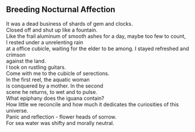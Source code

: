 Breeding Nocturnal Affection
----------------------------
It was a dead business of shards of gem and clocks.  
Closed off and shut up like a fountain.  
Like the frail aluminum of smooth ashes for a day, maybe too few to count,  
I rested under a unrelenting rain  
at a office cubicle, waiting for the elder to be among. I stayed refreshed and crimson  
against the land.  
I took on rustling guitars.  
Come with me to the cubicle of serections.  
In the first reel, the aquatic woman  
is conquered by a mother. In the second  
scene he returns, to wet and to pulse.  
What epiphany does the iguana contain?  
How little we reconcile and how much it dedicates the curiosities of this universe.  
Panic and reflection - flower heads of sorrow.  
For sea water was shifty and morally neutral.  
